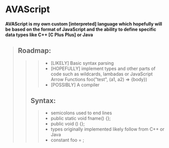 # AVAScript 
#### AVAScript is my own custom [interpreted] language which hopefully will be based on the format of JavaScript and the ability to define specific data types like C++ [C Plus Plus] or Java
> ## Roadmap: <br />
>>> - [LIKELY] Basic syntax parsing <br />
>>> - [HOPEFULLY] implement types and other parts of code such as wildcards, lambadas or JavaScript Arrow Functions foo("test", (a1, a2) => {body}) <br />
>>> - [POSSIBLY] A compiler <br /> 
>> ## Syntax: <br />
>>> - semicolons used to end lines <br />
>>> - public static void fname() {}; <br />
>>> - public void () {}; <br />
>>> - types originally implemented likely follow from C++ or Java <br />
>>> - constant <type> foo = <value>; <br />

 

